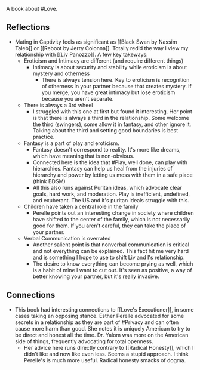 A book about #Love.

## Reflections
- Mating in Captivity feels as significant as [[Black Swan by Nassim Taleb]] or [[Reboot by Jerry Colonna]]. Totally redid the way I view my relationship with [[Liv Panozzo]]. A few key takeways:
	- Eroticism and Intimacy are different (and require different things)
		- Intimacy is about security and stability while eroticism is about mystery and otherness
			- There is always tension here. Key to eroticism is recognition of otherness in your partner because that creates mystery. If you merge, you have great intimacy but lose eroticism because you aren't separate.
	- There is always a 3rd wheel
		- I struggled with this one at first but found it interesting. Her point is that there is always a third in the relationship. Some welcome the third (swingers), some allow it in fantasy, and other ignore it. Talking about the third and setting good boundaries is best practice. 
	- Fantasy is a part of play and eroticism. 
		- Fantasy doesn't correspond to reality. It's more like dreams, which have meaning that is non-obvious. 
		- Connected here is the idea that #Play, well done, can play with hierarchies. Fantasy can help us heal from the injuries of hierarchy and power by letting us mess with them in a safe place (think BDSM)
		- All this also runs against Puritan ideas, which advocate clear goals, hard work, and moderation. Play is inefficient, undefined, and exuberant. The US and it's puritan ideals struggle with this. 
	- Children have taken a central role in the family
		- Perelle points out an interesting change in society where children have shifted to the center of the family, which is not necessarily good for them. If you aren't careful, they can take the place of your partner. 
	- Verbal Communication is overrated
		- Another salient point is that nonverbal communication is critical and not everything can be explained. This fact hit me very hard and is something I hope to use to shift Liv and I's relationship.  
		- The desire to know everything can become prying as well, which is a habit of mine I want to cut out. It's seen as positive, a way of better knowing your partner, but it's really invasive. 


## Connections
- This book had interesting connections to [[Love's Executioner]], in some cases taking an opposing stance. Esther Perelle advocated for some secrets in a relationship as they are part of #Privacy and can often cause more harm than good. She notes it is uniquely American to try to be direct and honest all the time. Dr. Yalom was more on the American side of things, frequently advocating for total openness. 
	- Her advice here runs directly contrary to [[Radical Honesty]], which I didn't like and now like even less. Seems a stupid approach. I think Perelle's is much more useful. Radical honesty smacks of dogma. 